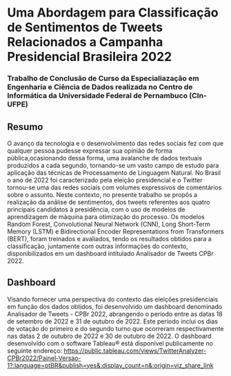 # Uma Abordagem para Classificação de Sentimentos de Tweets Relacionados a Campanha Presidencial Brasileira 2022
### Trabalho de Conclusão de Curso da Especialiazação em Engenharia e Ciência de Dados realizada no Centro de Informática da Universidade Federal de Pernambuco (CIn-UFPE)

## Resumo
O avanço da tecnologia e o desenvolvimento das redes sociais fez com que qualquer pessoa pudesse expressar sua opinião de forma pública,ocasionando dessa forma, uma avalanche de dados textuais produzidos a cada segundo, tornando-se um vasto campo de estudo para aplicação das técnicas de Processamento de Linguagem Natural. No Brasil o ano de 2022 foi caracterizado pela eleição presidencial e o Twitter tornou-se uma das redes sociais com volumes expressivos de comentários sobre o assunto. Neste
contexto, no presente trabalho se propôs a realização da análise de sentimentos, dos tweets referentes aos quatro principais candidatos à presidência, com o uso de modelos de aprendizagem de máquina para otimização do processo. Os modelos Random Forest, Convolutional Neural Network (CNN), Long Short-Term Memory (LSTM) e Bidirectional Encoder Representations from Transformers (BERT), foram treinados e avaliados, tendo
os resultados obtidos para a classificação, juntamente com outras informações do contexto, disponibilizados em um dashboard intitulado Analisador de Tweets CPBr 2022.

## Dashboard
Visando fornecer uma perspectiva do contexto das eleições presidenciais em função dos dados obtidos, foi desenvolvido um dashboard denominado Analisador de Tweets - CPBr 2022, abrangendo o período entre as datas 18 de setembro de 2022 e 31 de outubro de 2022. Este período inclui os dias de votação do primeiro e do segundo turno que ocorreram respectivamente nas datas 2 de outubro de 2022 e 30 de outubro de 2022. O dashboard desenvolvido com o software Tableau® está disponível publicamente no seguinte endereço:
https://public.tableau.com/views/TwitterAnalyzer-CPBr2022/Painel-Versao-1?:language=ptBR&publish=yes&:display_count=n&:origin=viz_share_link
